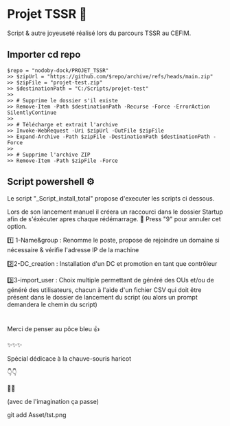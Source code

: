 # Projet TSSR 🚀
Script & autre joyeuseté réalisé lors du parcours TSSR au CEFIM.
## Importer cd repo 
```
$repo = "nodoby-dock/PROJET_TSSR"
>> $zipUrl = "https://github.com/$repo/archive/refs/heads/main.zip"
>> $zipFile = "projet-test.zip"
>> $destinationPath = "C:/Scripts/projet-test"
>>
>> # Supprime le dossier s'il existe
>> Remove-Item -Path $destinationPath -Recurse -Force -ErrorAction SilentlyContinue
>>
>> # Télécharge et extrait l'archive
>> Invoke-WebRequest -Uri $zipUrl -OutFile $zipFile
>> Expand-Archive -Path $zipFile -DestinationPath $destinationPath -Force
>>
>> # Supprime l'archive ZIP
>> Remove-Item -Path $zipFile -Force 
```
## Script powershell ⚙️
Le script "_Script_install_total" propose d'executer les scripts ci dessous.

Lors de son lancement manuel il créera un raccourci dans le dossier Startup afin de s'éxécuter apres chaque rédémarrage.
📍 Press "9" pour annuler cet option.


1️⃣ 1-Name&group : Renomme le poste, propose de rejoindre un domaine si nécessaire & vérifie l'adresse IP de la machine

2️⃣2-DC_creation : Installation d'un DC et promotion en tant que contrôleur

3️⃣3-import_user : Choix multiple permettant de généré des OUs et/ou de généré des utilisateurs, chacun à l'aide d'un fichier CSV qui doit être présent dans le dossier de lancement du script (ou alors un prompt demandera le chemin du script)


#
Merci de penser au pôce bleu 👍

✨✨✨

Spécial dédicace à la chauve-souris haricot

👇👇

🦃🦃 

(avec de l'imagination ça passe)

git add Asset/tst.png
